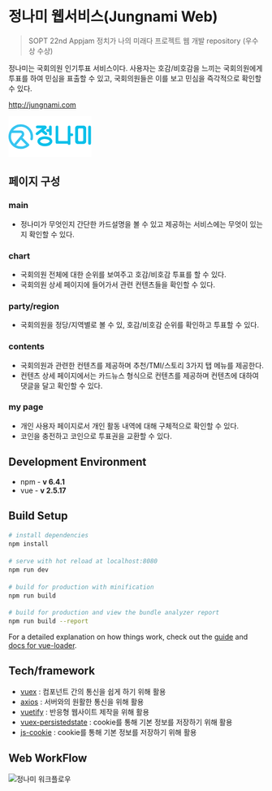 # 정나미 웹서비스(Jungnami Web)
> SOPT 22nd Appjam 정치가 나의 미래다 프로젝트 웹 개발 repository (우수상 수상)

정나미는 국회의원 인기투표 서비스이다. 사용자는 호감/비호감을 느끼는 국회의원에게 투표를 하여 민심을 표출할 수 있고, 국회의원들은 이를 보고 민심을 즉각적으로 확인할 수 있다.

<http://jungnami.com>

![정나미 아이콘](./static/tab_image_title.png)


## 페이지 구성

### main
* 정나미가 무엇인지 간단한 카드설명을 볼 수 있고 제공하는 서비스에는 무엇이 있는지 확인할 수 있다.

### chart
* 국회의원 전체에 대한 순위를 보여주고 호감/비호감 투표를 할 수 있다.
* 국회의원 상세 페이지에 들어가서 관련 컨텐츠들을 확인할 수 있다.

### party/region
* 국회의원을 정당/지역별로 볼 수 있, 호감/비호감 순위를 확인하고 투표할 수 있다.

### contents
* 국회의원과 관련한 컨텐츠를 제공하며 추천/TMI/스토리 3가지 탭 메뉴를 제공한다.
* 컨텐츠 상세 페이지에서는 카드뉴스 형식으로 컨텐츠를 제공하며 컨텐츠에 대하여 댓글을 달고 확인할 수 있다.

### my page
* 개인 사용자 페이지로서 개인 활동 내역에 대해 구체적으로 확인할 수 있다.
* 코인을 충전하고 코인으로 투표권을 교환할 수 있다.


## Development Environment
* npm - **v 6.4.1**
* vue - **v 2.5.17**

## Build Setup

``` bash
# install dependencies
npm install

# serve with hot reload at localhost:8080
npm run dev

# build for production with minification
npm run build

# build for production and view the bundle analyzer report
npm run build --report
```

For a detailed explanation on how things work, check out the [guide](http://vuejs-templates.github.io/webpack/) and [docs for vue-loader](http://vuejs.github.io/vue-loader).


## Tech/framework
- [vuex](https://vuex.vuejs.org/kr/) : 컴포넌트 간의 통신을 쉽게 하기 위해 활용
- [axios](https://www.npmjs.com/package/vue-axios) : 서버와의 원활한 통신을 위해 활용
- [vuetify](https://vuetifyjs.com/ko/) : 반응형 웹사이트 제작을 위해 활용
- [vuex-persistedstate](https://www.npmjs.com/package/vuex-persistedstate) : cookie를 통해 기본 정보를 저장하기 위해 활용
- [js-cookie](https://github.com/js-cookie/js-cookie) : cookie를 통해 기본 정보를 저장하기 위해 활용

## Web WorkFlow
![정나미 워크플로우](./static/jungnami_workflow.jpg)
